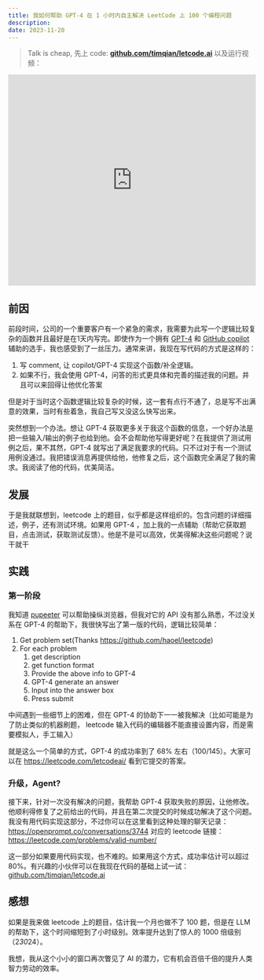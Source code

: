 ```yaml
---
title: 我如何帮助 GPT-4 在 1 小时内自主解决 LeetCode 上 100 个编程问题
description: 
date: 2023-11-20
---
```


> Talk is cheap, 先上 code: **[github.com/timqian/letcode.ai](https://github.com/timqian/letcode.ai)** 以及运行视频：

<iframe 
  style="width: 640px; height: 430px; max-width: 100%"
  src="https://player.bilibili.com/player.html?bvid=BV1L94y1H78U" scrolling="no" border="0" frameborder="no" framespacing="0" allowfullscreen="true"> 
</iframe>


## 前因

前段时间，公司的一个重要客户有一个紧急的需求，我需要为此写一个逻辑比较复杂的函数并且最好是在1天内写完。即使作为一个拥有 [GPT-4](https://openai.com/gpt-4) 和 [GitHub copilot](https://github.com/features/copilot) 辅助的选手，我也感受到了一丝压力。通常来讲，我现在写代码的方式是这样的：

1. 写 comment, 让 copilot/GPT-4 实现这个函数/补全逻辑。
2. 如果不行，我会使用 GPT-4，问答的形式更具体和完善的描述我的问题。并且可以来回得让他优化答案

但是对于当时这个函数逻辑比较复杂的时候，这一套有点行不通了，总是写不出满意的效果，当时有些着急，我自己写又没这么快写出来。

突然想到一个办法。想让 GPT-4 获取更多关于我这个函数的信息，一个好办法是把一些输入/输出的例子也给到他。会不会帮助他写得更好呢？在我提供了测试用例之后，果不其然，GPT-4 就写出了满足我要求的代码。只不过对于有一个测试用例没通过。我把错误消息再提供给他，他修复之后，这个函数完全满足了我的需求。我阅读了他的代码，优美简洁。

## 发展

于是我就联想到，leetcode 上的题目，似乎都是这样组织的。包含问题的详细描述，例子，还有测试环境。如果用 GPT-4 ，加上我的一点辅助（帮助它获取题目，点击测试，获取测试反馈）。他是不是可以高效，优美得解决这些问题呢？说干就干

## 实践

### 第一阶段

我知道 [pupeeter](https://github.com/puppeteer/puppeteer) 可以帮助操纵浏览器，但我对它的 API 没有那么熟悉，不过没关系在 GPT-4 的帮助下，我很快写出了第一版的代码，逻辑比较简单：

1. Get problem set(Thanks https://github.com/haoel/leetcode)
2. For each problem
    1. get description
    2. get function format
    3. Provide the above info to GPT-4
    4. GPT-4 generate an answer
    5. Input into the answer box
    6. Press submit

中间遇到一些细节上的困难，但在 GPT-4 的协助下一一被我解决（比如可能是为了防止类似的机器刷题， leetcode 输入代码的编辑器不能直接设置内容，而是需要模拟人，手工输入）

就是这么一个简单的方式，GPT-4 的成功率到了 68% 左右（100/145）。大家可以在 https://leetcode.com/letcodeai/ 看到它提交的答案。


### 升级，Agent?

接下来，针对一次没有解决的问题，我帮助 GPT-4 获取失败的原因，让他修改。他顺利得修复了之前给出的代码，并且在第二次提交的时候成功解决了这个问题。我没有用代码实现这部分，不过你可以在这里看到这种处理的聊天记录：https://openprompt.co/conversations/3744 对应的 leetcode 链接：https://leetcode.com/problems/valid-number/

这一部分如果要用代码实现，也不难的。如果用这个方式，成功率估计可以超过 80%。有兴趣的小伙伴可以在我现在代码的基础上试一试：[github.com/timqian/letcode.ai](https://github.com/timqian/letcode.ai)

## 感想

如果是我来做 leetcode 上的题目，估计我一个月也做不了 100 题，但是在 LLM 的帮助下，这个时间缩短到了小时级别。效率提升达到了惊人的 1000 倍级别（2*30*24）。

我想，我从这个小小的窗口再次瞥见了 AI 的潜力，它有机会百倍千倍的提升人类智力劳动的效率。
